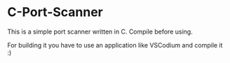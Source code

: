 # C-Port-Scanner

This is a simple port scanner written in C. Compile before using.

For building it you have to use an application like VSCodium and compile it :)
